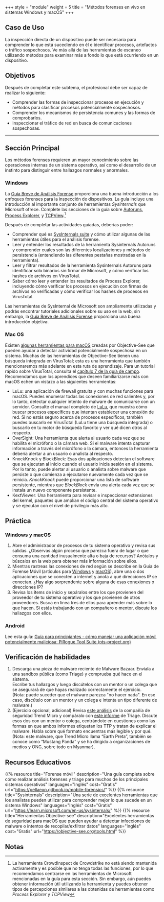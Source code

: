 +++
style = "module"
weight = 5
title = "Métodos forenses en vivo en sistemas Windows y macOS"
+++

## Caso de Uso

La inspección directa de un dispositivo puede ser necesaria para comprender lo que está sucediendo en él e identificar procesos, artefactos o tráfico sospechosos. Ve más allá de las herramientas de escaneo utilizando métodos para examinar más a fondo lo que está ocurriendo en un dispositivo.

## Objetivos

Después de completar este subtema, el profesional debe ser capaz de realizar lo siguiente:

- Comprender las formas de inspeccionar procesos en ejecución y métodos para clasificar procesos potencialmente sospechosos.
- Comprender los mecanismos de persistencia comunes y las formas de comprobarlos.
- Inspeccionar el tráfico de red en busca de comunicaciones sospechosas.

---
## Sección Principal

Los métodos forenses requieren un mayor conocimiento sobre las operaciones internas de un sistema operativo, así como el desarrollo de un instinto para distinguir entre hallazgos normales y anormales.

### Windows

La [Guía Breve de Análisis Forense](https://pellaeon.gitbook.io/mobile-forensics/es) proporciona una buena introducción a los enfoques forenses para la inspección de dispositivos. La guía incluye una introducción al importante conjunto de herramientas _Sysinternals_ que Microsoft ofrece. Complete las secciones de la guía sobre [Autoruns](https://pellaeon.gitbook.io/mobile-forensics/es/windows/autoruns), [Process Explorer](https://pellaeon.gitbook.io/mobile-forensics/es/windows/processes), y [TCPView](https://pellaeon.gitbook.io/mobile-forensics/es/windows/network).[^1]

Después de completar las actividades guiadas, deberías poder:

- Comprender qué es [SysInternals suite](https://learn.microsoft.com/en-us/sysinternals/) y cómo utilizar algunas de las herramientas útiles para el análisis forense.
- Leer y entender los resultados de la herramienta Sysinternals Autoruns y comprender cuáles son las diferentes localizaciones y métodos de persistencia (entendiendo las diferentes pestañas mostradas en la herramienta).
- Leer y filtrar resultados de la herramienta Sysinternals Autoruns para identificar solo binarios sin firmar de Microsoft, y cómo verificar los hashes de archivos en VirusTotal.
- Saber cómo leer y entender los resultados de Process Explorer, incluyendo cómo verificar los procesos en ejecución con firmas de archivos no verificadas y cómo verificar los hashes de procesos en VirusTotal.

Las herramientas de SysInternal de Microsoft son ampliamente utilizadas y podrás encontrar tutoriales adicionales sobre su uso en la web, sin embargo, la [Guía Breve de Análisis Forense](https://pellaeon.gitbook.io/mobile-forensics/es) proporciona una buena introducción objetiva.

### Mac OS

Existen [algunas herramientas para macOS](https://objective-see.org/tools.html) creadas por Objective-See que pueden ayudar a detectar actividad potencialmente sospechosa en un sistema. Muchas de las herramientas de Objective-See tienen una búsqueda integrada en VirusTotal; esta es una herramienta que también mencionaremos más adelante en esta ruta de aprendizaje. Para un tutorial rápido sobre VirusTotal, consulta el [capítulo 7 de la guía de campo](https://internews.org/wp-content/uploads/2024/12/Field-Guide-to-Incident-Response-for-Civil-Society-and-Media-Chapter-8-ES.pdf). Recomendamos que los aprendices que deseen familiarizarse más con macOS echen un vistazo a las siguientes herramientas:

- LuLu: una aplicación de firewall gratuita y con muchas funciones para macOS. Puedes enumerar todas las conexiones de red salientes y, por lo tanto, detectar cualquier intento de malware de comunicarse con un servidor. Consulte el manual completo de [LuLu](https://objective-see.org/products/lulu.html), que muestra cómo buscar procesos específicos que intentan establecer una conexión de red. Si no estás seguro acerca de procesos específicos, también puedes buscarlo en VirusTotal (LuLu tiene una búsqueda integrada) o buscarlo en tu motor de búsqueda favorito y ver qué dicen otros al respecto.
- OverSight: Una herramienta que alerta al usuario cada vez que se habilita el micrófono o la cámara web. Si el malware intenta capturar información a través del micrófono o la cámara, entonces la herramienta debería alertar a un usuario o analista al respecto.
- KnockKnock y BlockBlock: Esas dos aplicaciones detectan el software que se ejecutan al inicio cuando el usuario inicia sesión en el sistema. Por lo tanto, puede alertar al usuario o analista sobre malware que persiste o que comienza a ejecutarse nuevamente cada vez que se reinicia. _KnockKnock_ puede proporcionar una lista de software persistente, mientras que _BlockBlock_ envía una alerta cada vez que se instala un nuevo componente persistente.
- KextViewer: Una herramienta para revisar e inspeccionar extensiones del kernel, paquetes que amplían el código central del sistema operativo y se ejecutan con el nivel de privilegio más alto.

## Práctica

### Windows y macOS

1. Abre el administrador de procesos de tu sistema operativo y revisa sus salidas. ¿Observas algún proceso que parezca fuera de lugar o que consuma una cantidad inusualmente alta o baja de recursos? Anótalos y búscalos en la web para obtener más información sobre ellos.
2. Mientras rastreas las conexiones de red según se describe en la Guía de Forense Móvil (artículos para [Windows](https://pellaeon.gitbook.io/mobile-forensics/es/windows/network) y [macOS](https://pellaeon.gitbook.io/mobile-forensics/mac/network)), abre una o dos aplicaciones que se conecten a internet y anota a qué direcciones IP se conectan. ¿Hay algo sorprendente sobre alguna de esas conexiones o direcciones IP?
3. Revisa los ítems de inicio y sepáralos entre los que provienen del proveedor de tu sistema operativo y los que provienen de otros proveedores. Busca en línea tres de ellos para aprender más sobre lo que hacen. Si estás trabajando con un compañero o mentor, discute los hallazgos con ellos.

### Android

Lee esta guía: [Guía para principiantes - cómo manejar una aplicación móvil potencialmente maliciosa: PiRogue Tool Suite (pts-project.org)](https://pts-project.org/guides/g3/)

## Verificación de habilidades

1. Descarga una pieza de malware reciente de Malware Bazaar. Envíala a una sandbox pública (como Triage) y comprueba qué hace en el sistema.  
    Escribe tus hallazgos y luego discútelos con un mentor o un colega que se asegurará de que hayas realizado correctamente el ejercicio.  
    (Nota: puede suceder que el malware parezca "no hacer nada". En ese caso, discútelo con un mentor y un colega e intenta un tipo diferente de malware.)
2. (Ejercicio opcional, adicional) Revisa [este análisis](https://www.trendmicro.com/en_us/research/22/k/earth-preta-spear-phishing-governments-worldwide.html) de la compañía de seguridad Trend Micro y compáralo con [este informe](https://tria.ge/240207-qlmmrahhgr/behavioral1) de Triage. Discute esos dos con un mentor o colega, centrándote en cuestiones como las formas en que ambos informes etiquetan los TTP y tratan de explicar el malware. Habla sobre qué formato encuentras más legible y por qué. (Nota: este malware, que Trend Micro llama “Earth Preta”, también se conoce como “Mustang Panda” y se ha dirigido a organizaciones de medios y ONG, sobre todo en Myanmar).

## Recursos Educativos

{{% resource title="Forense móvil" description="Una guía completa sobre cómo realizar análisis forenses y triage para muchos de los principales sistemas operativos" languages="Inglés" cost="Gratis" url="https://pellaeon.gitbook.io/mobile-forensics/" %}}
{{% resource title="Sysinternals" description="Una serie de excelentes herramientas que los analistas pueden utilizar para comprender mejor lo que sucede en un sistema Windows" languages="Inglés" cost="Gratis" url="https://learn.microsoft.com/en-us/sysinternals/" %}}
{{% resource title="Herramientas Objective-see" description="Excelentes herramientas de seguridad para macOS que pueden ayudar a detectar infecciones de malware o intentos de recopilar/exfiltrar datos" languages="Inglés" cost="Gratis" url="https://objective-see.org/tools.html" %}}

## Notas

[^1]: La herramienta CrowdInspect de Crowdstrike no está siendo mantenida activamente y es posible que no tenga todas las funciones, por lo que recomendamos centrarse en las herramientas de Microsoft mencionadas en la guía para esta sección. Sin embargo, aún puedes obtener información útil utilizando la herramienta y puedes obtener tipos de percepciones similares a las obtenidas de herramientas como _Process Explorer_ y _TCPView_